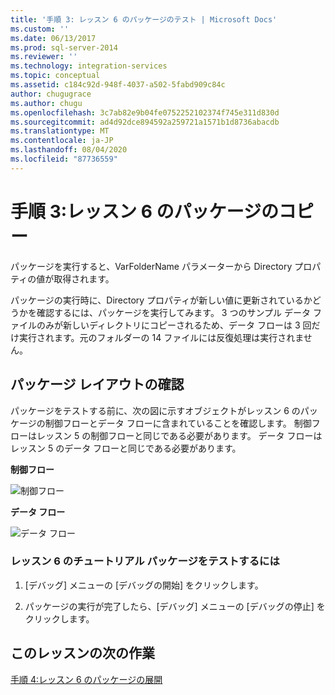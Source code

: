 ```yaml
---
title: '手順 3: レッスン 6 のパッケージのテスト | Microsoft Docs'
ms.custom: ''
ms.date: 06/13/2017
ms.prod: sql-server-2014
ms.reviewer: ''
ms.technology: integration-services
ms.topic: conceptual
ms.assetid: c184c92d-948f-4037-a502-5fabd909c84c
author: chugugrace
ms.author: chugu
ms.openlocfilehash: 3c7ab82e9b04fe0752252102374f745e311d830d
ms.sourcegitcommit: ad4d92dce894592a259721a1571b1d8736abacdb
ms.translationtype: MT
ms.contentlocale: ja-JP
ms.lasthandoff: 08/04/2020
ms.locfileid: "87736559"
---
```

# <a name="step-3-testing-the-lesson-6-package"></a>手順 3:レッスン 6 のパッケージのコピー
  パッケージを実行すると、VarFolderName パラメーターから Directory プロパティの値が取得されます。  
  
 パッケージの実行時に、Directory プロパティが新しい値に更新されているかどうかを確認するには、パッケージを実行してみます。 3 つのサンプル データ ファイルのみが新しいディレクトリにコピーされるため、データ フローは 3 回だけ実行されます。元のフォルダーの 14 ファイルには反復処理は実行されません。  
  
## <a name="checking-the-package-layout"></a>パッケージ レイアウトの確認  
 パッケージをテストする前に、次の図に示すオブジェクトがレッスン 6 のパッケージの制御フローとデータ フローに含まれていることを確認します。 制御フローはレッスン 5 の制御フローと同じである必要があります。 データ フローはレッスン 5 のデータ フローと同じである必要があります。  
  
 **制御フロー**  
  
 ![制御フロー](../../2014/tutorials/media/task3lesson6control.jpg "制御フロー")  
  
 **データ フロー**  
  
 ![データ フロー](../../2014/tutorials/media/task3lesson6data.jpg "Data Flow")  
  
### <a name="to-test-the-lesson-6-tutorial-package"></a>レッスン 6 のチュートリアル パッケージをテストするには  
  
1.  [デバッグ] メニューの [デバッグの開始] をクリックします。  
  
2.  パッケージの実行が完了したら、[デバッグ] メニューの [デバッグの停止] をクリックします。  
  
## <a name="next-task-in-lesson"></a>このレッスンの次の作業  
 [手順 4:レッスン 6 のパッケージの展開](../integration-services/lesson-6-4-deploying-the-lesson-6-package.md)  
  
  
